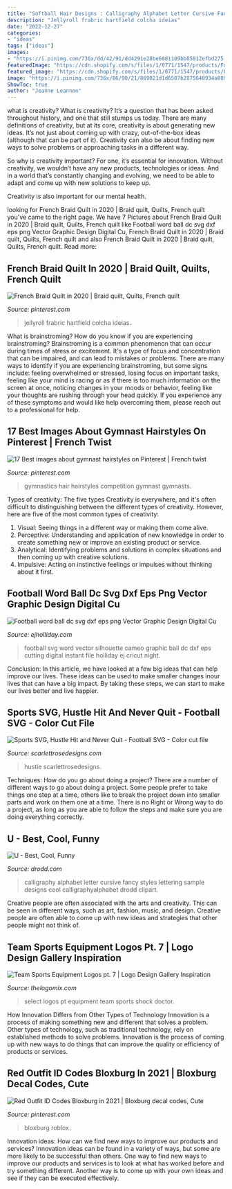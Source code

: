 ```yaml
---
title: "Softball Hair Designs : Calligraphy Alphabet Letter Cursive Fancy Styles Lettering Sample Designs Cool Calligraphyalphabet Drodd Clipart"
description: "Jellyroll frabric hartfield colcha ideias"
date: "2022-12-27"
categories:
- "ideas"
tags: ["ideas"]
images:
- "https://i.pinimg.com/736x/dd/42/91/dd4291e28be6881189bb85812efbd275.jpg"
featuredImage: "https://cdn.shopify.com/s/files/1/0771/1547/products/Football_word_ball_dc_wm_grande.jpg?v=1532548585"
featured_image: "https://cdn.shopify.com/s/files/1/0771/1547/products/Football_word_ball_dc_wm_grande.jpg?v=1532548585"
image: "https://i.pinimg.com/736x/86/90/21/869021d1d6507b2875640934a089b7dc.jpg"
ShowToc: true
author: "Jeanne Leannon"
---
```



what is creativity?
What is creativity? It’s a question that has been asked throughout history, and one that still stumps us today. There are many definitions of creativity, but at its core, creativity is about generating new ideas.
It’s not just about coming up with crazy, out-of-the-box ideas (although that can be part of it). Creativity can also be about finding new ways to solve problems or approaching tasks in a different way.

So why is creativity important? For one, it’s essential for innovation. Without creativity, we wouldn’t have any new products, technologies or ideas. And in a world that’s constantly changing and evolving, we need to be able to adapt and come up with new solutions to keep up.

Creativity is also important for our mental health.

	

		
looking for French Braid Quilt in 2020 | Braid quilt, Quilts, French quilt you've came to the right page. We have 7 Pictures about French Braid Quilt in 2020 | Braid quilt, Quilts, French quilt like Football word ball dc svg dxf eps png Vector Graphic Design Digital Cu, French Braid Quilt in 2020 | Braid quilt, Quilts, French quilt and also French Braid Quilt in 2020 | Braid quilt, Quilts, French quilt. Read more:
		
    
## French Braid Quilt In 2020 | Braid Quilt, Quilts, French Quilt

<img loading=lazy src="https://i.pinimg.com/736x/86/90/21/869021d1d6507b2875640934a089b7dc.jpg" onerror="this.onerror=null;this.src='https://tse4.mm.bing.net/th?id=OIP.E1hsSY4_770jkxRznRnG9gHaJ3&amp;pid=15.1';" alt="French Braid Quilt in 2020 | Braid quilt, Quilts, French quilt">

_Source: pinterest.com_

>jellyroll frabric hartfield colcha ideias. 

	

What is brainstroming?
How do you know if you are experiencing brainstroming? Brainstroming is a common phenomenon that can occur during times of stress or excitement. It's a type of focus and concentration that can be impaired, and can lead to mistakes or problems. There are many ways to identify if you are experiencing brainstroming, but some signs include: feeling overwhelmed or stressed, losing focus on important tasks, feeling like your mind is racing or as if there is too much information on the screen at once, noticing changes in your moods or behavior, feeling like your thoughts are rushing through your head quickly. If you experience any of these symptoms and would like help overcoming them, please reach out to a professional for help.

    
## 17 Best Images About Gymnast Hairstyles On Pinterest | French Twist

<img loading=lazy src="https://s-media-cache-ak0.pinimg.com/736x/ad/a1/dc/ada1dcbea14a89f3d4da6f43fc8f5d25.jpg" onerror="this.onerror=null;this.src='https://tse2.mm.bing.net/th?id=OIP.3aUb0PjwToIRUaM8nG-j1wHaJ3&amp;pid=15.1';" alt="17 Best images about gymnast hairstyles on Pinterest | French twist">

_Source: pinterest.com_

>gymnastics hair hairstyles competition gymnast gymnasts. 

	

Types of creativity: The five types
Creativity is everywhere, and it's often difficult to distinguishing between the different types of creativity. However, here are five of the most common types of creativity:
1. Visual: Seeing things in a different way or making them come alive.
2. Perceptive: Understanding and application of new knowledge in order to create something new or improve an existing product or service. 
3. Analytical: Identifying problems and solutions in complex situations and then coming up with creative solutions. 
4. Impulsive: Acting on instinctive feelings or impulses without thinking about it first. 

    
## Football Word Ball Dc Svg Dxf Eps Png Vector Graphic Design Digital Cu

<img loading=lazy src="https://cdn.shopify.com/s/files/1/0771/1547/products/Football_word_ball_dc_wm_grande.jpg?v=1532548585" onerror="this.onerror=null;this.src='https://tse3.mm.bing.net/th?id=OIP.zkLzEIHCBOQ3Bq_GALAeHwHaF_&amp;pid=15.1';" alt="Football word ball dc svg dxf eps png Vector Graphic Design Digital Cu">

_Source: ejholliday.com_

>football svg word vector silhouette cameo graphic ball dc dxf eps cutting digital instant file holliday ej cricut night. 

	

Conclusion:
In this article, we have looked at a few big ideas that can help improve our lives. These ideas can be used to make smaller changes inour lives that can have a big impact. By taking these steps, we can start to make our lives better and live happier.

    
## Sports SVG, Hustle Hit And Never Quit - Football SVG - Color Cut File

<img loading=lazy src="http://cdn.shopify.com/s/files/1/1990/9417/products/HustleHitAndNeverQuit-Color-MU_600x.png?v=1571713488" onerror="this.onerror=null;this.src='https://tse1.mm.bing.net/th?id=OIP.kRTMGgVY7LK95s_UtTRdygHaHa&amp;pid=15.1';" alt="Sports SVG, Hustle Hit and Never Quit - Football SVG - Color cut file">

_Source: scarlettrosedesigns.com_

>hustle scarlettrosedesigns. 

	

Techniques: How do you go about doing a project?
There are a number of different ways to go about doing a project. Some people prefer to take things one step at a time, others like to break the project down into smaller parts and work on them one at a time. There is no Right or Wrong way to do a project, as long as you are able to follow the steps and make sure you are doing everything correctly.

    
## U - Best, Cool, Funny

<img loading=lazy src="https://www.drodd.com/images14/u13.jpg" onerror="this.onerror=null;this.src='https://tse2.mm.bing.net/th?id=OIP.feqea6c6BUcNa6C74UZtDAHaHa&amp;pid=15.1';" alt="U - Best, Cool, Funny">

_Source: drodd.com_

>calligraphy alphabet letter cursive fancy styles lettering sample designs cool calligraphyalphabet drodd clipart. 

	

Creative people are often associated with the arts and creativity. This can be seen in different ways, such as art, fashion, music, and design. Creative people are often able to come up with new ideas and strategies that other people might not think of.

    
## Team Sports Equipment Logos Pt. 7 | Logo Design Gallery Inspiration

<img loading=lazy src="http://www.thelogomix.com/files/u2/select.jpg" onerror="this.onerror=null;this.src='https://tse4.mm.bing.net/th?id=OIP.dd2fH9UAmVuPsxm1Rn5bzgHaDi&amp;pid=15.1';" alt="Team Sports Equipment Logos pt. 7 | Logo Design Gallery Inspiration">

_Source: thelogomix.com_

>select logos pt equipment team sports shock doctor. 

	

How Innovation Differs from Other Types of Technology
Innovation is a process of making something new and different that solves a problem. Other types of technology, such as traditional technology, rely on established methods to solve problems. Innovation is the process of coming up with new ways to do things that can improve the quality or efficiency of products or services.

    
## Red Outfit ID Codes Bloxburg In 2021 | Bloxburg Decal Codes, Cute

<img loading=lazy src="https://i.pinimg.com/736x/dd/42/91/dd4291e28be6881189bb85812efbd275.jpg" onerror="this.onerror=null;this.src='https://tse1.mm.bing.net/th?id=OIP.ZzM43UqZv5RMUYSSdax22wHaLH&amp;pid=15.1';" alt="Red Outfit ID Codes Bloxburg in 2021 | Bloxburg decal codes, Cute">

_Source: pinterest.com_

>bloxburg roblox. 

	

Innovation ideas: How can we find new ways to improve our products and services?
Innovation ideas can be found in a variety of ways, but some are more likely to be successful than others. One way to find new ways to improve our products and services is to look at what has worked before and try something different. Another way is to come up with your own ideas and see if they can be executed effectively.

